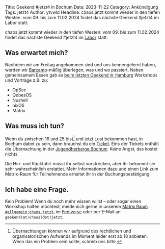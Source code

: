 Title: Geekend #jetzt4 in Bochum
Date: 2023-11-22
Category: Ankündigung
Tags: jetzt4
Author: ytvwld
Headline: chaos.jetzt kommt wieder in den tiefen Westen: vom 09. bis zum 11.02.2024 findet das nächste Geekend #jetzt4 im Labor statt.

chaos.jetzt kommt wieder in den tiefen Westen: vom 09. bis zum 11.02.2024 findet
das nächste Geekend #jetzt4 im [Labor](https://das-labor.org) statt.

## Was erwartet mich?

Nachdem wir am Freitag angekommen sind und uns kennengelernt haben, werden wir
[Barcamp](https://de.wikipedia.org/wiki/Barcamp)-mäßig überlegen, was und wo
passiert. Neben gemeinsamem Essen gab es
[beim letzten Geekend in Hamburg](/articles/jetzt3-tickets-verfuegbar.html)
Workshops und Vorträge z.B. zu:

 * OpSec
 * QubesOS
 * Nushell
 * nixOS
 * Matrix

## Was muss ich tun?

Wenn du zwischen 16 und 25 bist[^1] und jetzt Lust bekommen hast, in Bochum dabei zu
sein, dann brauchst du ein [Ticket](https://tickets.chaostreff-flensburg.de/chaos.jetzt/jetzt4/).
Eins der Tickets enthält die Übernachtung in der [Jugendherberge Bochum](https://www.jugendherberge.de/jugendherbergen/bochum/).
Keine Angst, das kostet nichts.

Die Hin- und Rückfahrt müsst ihr selbst vorstrecken, aber ihr bekommt sie sehr
wahrscheinlich erstattet. Mehr Informationen dazu und einen Link zum Matrix-Raum
für Teilnehmende erhaltet ihr in der Buchungsbestätigung.

## Ich habe eine Frage.

Kein Problem! Wenn du noch mehr wissen willst – oder sogar einen Workshop halten
möchtest, melde dich gerne in unserem [Matrix Raum `#allgemein:chaos.jetzt`](https://matrix.to/#/#allgemein:chaos.jetzt),
im [Fediverse](https://chaos.social/@jetzt) oder per E-Mail an `geekend(at)chaos(dot)jetzt`.

[^1]: Übernachtungen können wir aufgrund des rechtlichen und organisatorischen
    Aufwands im Moment leider erst ab 18 anbieten. Wenn das ein Problem sein
    sollte, schreib uns bitte.
